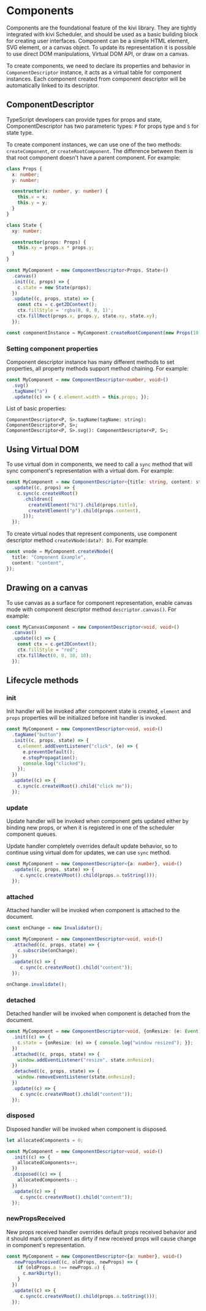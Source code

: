 # Components

Components are the foundational feature of the kivi library. They are tightly integrated with kivi Scheduler, and should
be used as a basic building block for creating user interfaces. Component can be a simple HTML element, SVG element,
or a canvas object. To update its representation it is possible to use direct DOM manipulations, Virtual DOM API, or
draw on a canvas.

To create components, we need to declare its properties and behavior in `ComponentDescriptor` instance, it acts as a
virtual table for component instances. Each component created from component descriptor will be automatically linked
to its descriptor.

## ComponentDescriptor

TypeScript developers can provide types for props and state, ComponentDescriptor has two parameteric types: `P` for
props type and `S` for state type.

To create component instances, we can use one of the two methods: `createComponent`, or `createRootComponent`. The
difference between them is that root component doesn't have a parent component. For example:

```ts
class Props {
  x: number;
  y: number;

  constructor(x: number, y: number) {
    this.x = x;
    this.y = y;
  }
}

class State {
  xy: number;

  constructor(props: Props) {
    this.xy = props.x * props.y;
  }
}

const MyComponent = new ComponentDescriptor<Props, State>()
  .canvas()
  .init((c, props) => {
    c.state = new State(props);
  })
  .update((c, props, state) => {
    const ctx = c.get2DContext();
    ctx.fillStyle = 'rgba(0, 0, 0, 1)';
    ctx.fillRect(props.x, props.y, state.xy, state.xy);
  });

const componentInstance = MyComponent.createRootComponent(new Props(10, 20));
```

### Setting component properties

Component descriptor instance has many different methods to set properties, all property methods support method
chaining. For example:

```ts
const MyComponent = new ComponentDescriptor<number, void>()
  .svg()
  .tagName("a")
  .update((c) => { c.element.width = this.props; });
```

List of basic properties:

```
ComponentDescriptor<P, S>.tagName(tagName: string): ComponentDescriptor<P, S>;
ComponentDescriptor<P, S>.svg(): ComponentDescriptor<P, S>;
```

## Using Virtual DOM

To use virtual dom in components, we need to call a `sync` method that will sync component's representation with a
virtual dom. For example:

```ts
const MyComponent = new ComponentDescriptor<{title: string, content: string}, void>()
  .update((c, props) => {
    c.sync(c.createVRoot()
      .children([
        createVElement("h1").child(props.title),
        createVElement("p").child(props.content),
      ]));
  });
```
To create virtual nodes that represent components, use component descriptor method `createVNode(data?: D)`. For example:

```ts
const vnode = MyComponent.createVNode({
  title: "Component Example",
  content: "content",
});
```

## Drawing on a canvas

To use canvas as a surface for component representation, enable canvas mode with component descriptor method
`descriptor.canvas()`. For example:

```ts
const MyCanvasComponent = new ComponentDescriptor<void, void>()
  .canvas()
  .update((c) => {
    const ctx = c.get2DContext();
    ctx.fillStyle = "red";
    ctx.fillRect(0, 0, 10, 10);
  });
```

## Lifecycle methods

### init

Init handler will be invoked after component state is created, `element` and `props` properties will be
initialized before init handler is invoked.

```ts
const MyComponent = new ComponentDescriptor<void, void>()
  .tagName("button")
  .init((c, props, state) => {
    c.element.addEventListener("click", (e) => {
      e.preventDefault();
      e.stopPropagation();
      console.log("clicked");
    });
  })
  .update((c) => {
    c.sync(c.createVRoot().child("click me"));
  });
```

### update

Update handler will be invoked when component gets updated either by binding new props, or when it is registered in
one of the scheduler component queues.

Update handler completely overrides default update behavior, so to continue using virtual dom for updates, we can
use `sync` method.

```ts
const MyComponent = new ComponentDescriptor<{a: number}, void>()
  .update((c, props, state) => {
     c.sync(c.createVRoot().child(props.a.toString()));
  });
```

### attached

Attached handler will be invoked when component is attached to the document.

```ts
const onChange = new Invalidator();

const MyComponent = new ComponentDescriptor<void, void>()
  .attached((c, props, state) => {
    c.subscribe(onChange);
  })
  .update((c) => {
     c.sync(c.createVRoot().child("content"));
  });

onChange.invalidate();
```

### detached

Detached handler will be invoked when component is detached from the document.

```ts
const MyComponent = new ComponentDescriptor<void, {onResize: (e: Event) => void}>()
  .init((c) => {
    c.state = {onResize: (e) => { console.log("window resized"); }};
  })
  .attached((c, props, state) => {
    window.addEventListener("resize", state.onResize);
  })
  .detached((c, props, state) => {
    window.removeEventListener(state.onResize);
  })
  .update((c) => {
     c.sync(c.createVRoot().child("content"));
  });
```

### disposed

Disposed handler will be invoked when component is disposed.

```ts
let allocatedComponents = 0;

const MyComponent = new ComponentDescriptor<void, void>()
  .init((c) => {
    allocatedComponents++;
  })
  .disposed((c) => {
    allocatedComponents--;
  })
  .update((c) => {
     c.sync(c.createVRoot().child("content"));
  });
```

### newPropsReceived

New props received handler overrides default props received behavior and it should mark component as dirty if new
received props will cause change in component's representation.

```ts
const MyComponent = new ComponentDescriptor<{a: number}, void>()
  .newPropsReceived((c, oldProps, newProps) => {
    if (oldProps.a !== newProps.a) {
      c.markDirty();
    }
  })
  .update((c) => {
     c.sync(c.createVRoot().child(props.a.toString()));
  });
```
